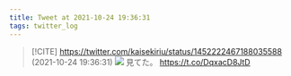 ```yaml
---
title: Tweet at 2021-10-24 19:36:31
tags: twitter_log
---
```


> [!CITE] https://twitter.com/kaisekiriu/status/1452222467188035588 (2021-10-24 19:36:31)
> ![](https://twitter.com/kaisekiriu/status/1452222467188035588)
> 見てた。
> https://t.co/DqxacD8JtD
